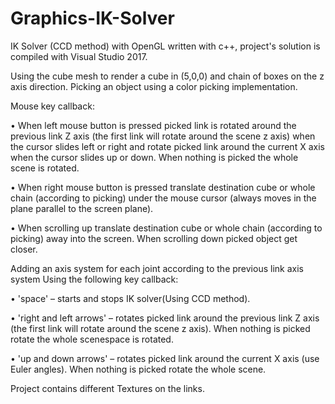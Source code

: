 # Graphics-IK-Solver

IK Solver (CCD method) with OpenGL written with c++, project's solution is compiled with Visual Studio 2017.

Using the cube mesh to render a cube in (5,0,0) and chain of boxes on the z axis direction.
Picking an object using a color picking implementation.

Mouse key callback:

• When left mouse button is pressed picked link is rotated  around the previous link Z
axis (the first link will rotate around the scene z axis) when the cursor slides left
or right and rotate picked link around the current X axis when the cursor slides
up or down. When nothing is picked the whole scene is rotated.

• When right mouse button is pressed translate destination cube or whole chain
(according to picking) under the mouse cursor (always moves in the plane
parallel to the screen plane).

• When scrolling up translate destination cube or whole chain (according to
picking) away into the screen. When scrolling down picked object get closer.


Adding an axis system for each joint according to the previous link axis system
Using the following key callback:

• 'space' – starts and stops IK solver(Using CCD method).

• 'right and left arrows' – rotates picked link around the previous link Z axis (the
first link will rotate around the scene z axis).
When nothing is picked rotate the whole scenespace is rotated.

• 'up and down arrows' – rotates picked link around the current X axis (use Euler
angles). When nothing is picked rotate the whole scene.


Project contains different Textures on the links.


